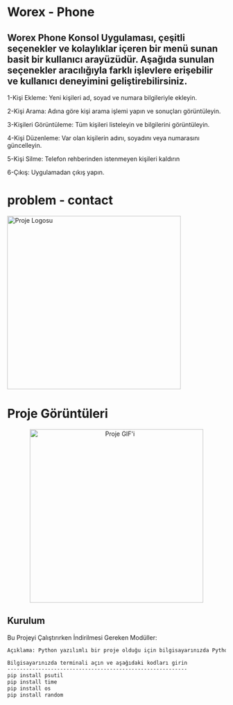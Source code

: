 <!-- Başlık -->
# Worex - Phone
<!-- Kısa Açıklama -->
Worex Phone Konsol Uygulaması, çeşitli seçenekler ve kolaylıklar içeren bir menü sunan basit bir kullanıcı arayüzüdür. Aşağıda sunulan seçenekler aracılığıyla farklı işlevlere erişebilir ve kullanıcı deneyimini geliştirebilirsiniz.
-------------------------------------------------------------------
1-Kişi Ekleme: Yeni kişileri ad, soyad ve numara bilgileriyle ekleyin.

2-Kişi Arama: Adına göre kişi arama işlemi yapın ve sonuçları görüntüleyin.

3-Kişileri Görüntüleme: Tüm kişileri listeleyin ve bilgilerini görüntüleyin.

4-Kişi Düzenleme: Var olan kişilerin adını, soyadını veya numarasını güncelleyin.

5-Kişi Silme: Telefon rehberinden istenmeyen kişileri kaldırın

6-Çıkış: Uygulamadan çıkış yapın.

# problem - contact
<p align="left">
  <img src="https://i.hizliresim.com/oizit5v.png" alt="Proje Logosu" width="400">
</p>

#         Proje Görüntüleri
<p align="center">
  <img src="https://s13.gifyu.com/images/SjLe4.gif" alt="Proje GIF'i" width="400">
</p>


<!-- Kurulum -->
## Kurulum

Bu Projeyi Çalıştırırken İndirilmesi Gereken Modüller:

```bash
Açıklama: Python yazılımlı bir proje olduğu için bilgisayarınızda Python yüklü olması lazım.

Bilgisayarınızda terminali açın ve aşağıdaki kodları girin
----------------------------------------------------------
pip install psutil
pip install time
pip install os
pip install random

